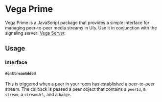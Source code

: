# Vega Prime

Vega Prime is a JavaScript package that provides a simple
interface for managing peer-to-peer media streams in UIs.
Use it in conjunction with the signaling server:
[Vega Server](https://github.com/davejachimiak/vega_server).

## Usage

### Interface

#### `#onStreamAdded`

This is triggered when a peer in your room has established a
peer-to-peer stream. The callback is passed a peer object that
contains a `peerId`, a `stream`, a `streamUrl`, and a `badge`.
